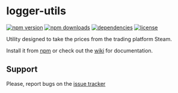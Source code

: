 # logger-utils

[![npm version](https://img.shields.io/npm/v/logger-utils.svg)](https://npmjs.com/package/logger-utils)
[![npm downloads](https://img.shields.io/npm/dm/logger-utils.svg)](https://npmjs.com/package/logger-utils)
[![dependencies](https://david-dm.org/sasd97/logger-utils.svg)](https://david-dm.org/sasd97/logger-utils)
[![license](https://img.shields.io/npm/l/logger-utils.svg)](https://github.com/sasd97/logger-utils/blob/master/LICENSE)

Utility designed to take the prices from the trading platform Steam.

Install it from [npm](https://www.npmjs.com/package/logger-utils) or check out the [wiki](https://github.com/sasd97/logger-utils/wiki) for documentation.

## Support

Please, report bugs on the [issue tracker](https://github.com/sasd97/logger-utils/issues)

